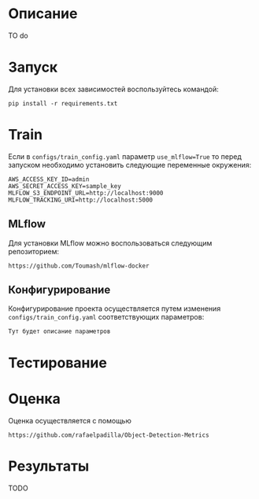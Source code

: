 # Описание
TO do
# Запуск

Для установки всех зависимостей воспользуйтесь командой:
```commandline
pip install -r requirements.txt
```

# Train
Если в `configs/train_config.yaml` параметр `use_mlflow=True` то перед запуском необходимо установить следующие переменные окружения:
```commandline
AWS_ACCESS_KEY_ID=admin
AWS_SECRET_ACCESS_KEY=sample_key
MLFLOW_S3_ENDPOINT_URL=http://localhost:9000
MLFLOW_TRACKING_URI=http://localhost:5000
```

## MLflow
Для установки MLflow можно воспользоваться следующим репозиторием:

```commandline
https://github.com/Toumash/mlflow-docker
```

## Конфигурирование
Конфигурирование проекта осуществляется путем изменения `configs/train_config.yaml`
соответствующих параметров:

```commandline
Тут будет описание параметров
```
# Тестирование

# Оценка 

Оценка осуществляется с помощью 
```commandline
https://github.com/rafaelpadilla/Object-Detection-Metrics
```


# Результаты
TODO
